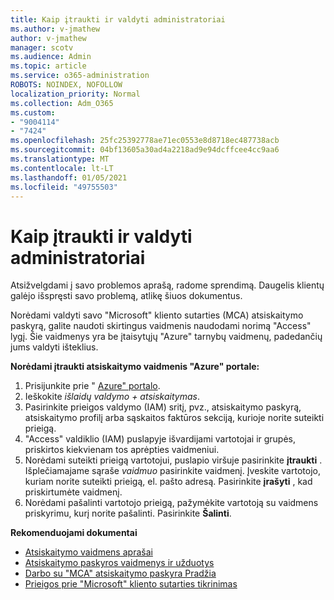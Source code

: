 ```yaml
---
title: Kaip įtraukti ir valdyti administratoriai
ms.author: v-jmathew
author: v-jmathew
manager: scotv
ms.audience: Admin
ms.topic: article
ms.service: o365-administration
ROBOTS: NOINDEX, NOFOLLOW
localization_priority: Normal
ms.collection: Adm_O365
ms.custom:
- "9004114"
- "7424"
ms.openlocfilehash: 25fc25392778ae71ec0553e8d8718ec487738acb
ms.sourcegitcommit: 04bf13605a30ad4a2218ad9e94dcffcee4cc9aa6
ms.translationtype: MT
ms.contentlocale: lt-LT
ms.lasthandoff: 01/05/2021
ms.locfileid: "49755503"
---
```

# <a name="how-to-add-and-manage-admins"></a>Kaip įtraukti ir valdyti administratoriai

Atsižvelgdami į savo problemos aprašą, radome sprendimą. Daugelis klientų galėjo išspręsti savo problemą, atlikę šiuos dokumentus.

Norėdami valdyti savo "Microsoft" kliento sutarties (MCA) atsiskaitymo paskyrą, galite naudoti skirtingus vaidmenis naudodami norimą "Access" lygį. Šie vaidmenys yra be įtaisytųjų "Azure" tarnybų vaidmenų, padedančių jums valdyti išteklius.

**Norėdami įtraukti atsiskaitymo vaidmenis "Azure" portale:**

1. Prisijunkite prie " [Azure" portalo](https://portal.azure.com/).
2. Ieškokite *išlaidų valdymo + atsiskaitymas*.
3. Pasirinkite prieigos valdymo (IAM) sritį, pvz., atsiskaitymo paskyrą, atsiskaitymo profilį arba sąskaitos faktūros sekciją, kurioje norite suteikti prieigą.
4. "Access" valdiklio (IAM) puslapyje išvardijami vartotojai ir grupės, priskirtos kiekvienam tos aprėpties vaidmeniui.
5. Norėdami suteikti prieigą vartotojui, puslapio viršuje pasirinkite **įtraukti** . Išplečiamajame sąraše *vaidmuo* pasirinkite vaidmenį. Įveskite vartotojo, kuriam norite suteikti prieigą, el. pašto adresą. Pasirinkite **įrašyti** , kad priskirtumėte vaidmenį.
6. Norėdami pašalinti vartotojo prieigą, pažymėkite vartotoją su vaidmens priskyrimu, kurį norite pašalinti. Pasirinkite **Šalinti**.

**Rekomenduojami dokumentai**

- [Atsiskaitymo vaidmens aprašai](https://docs.microsoft.com/azure/cost-management-billing/manage/understand-mca-roles)
- [Atsiskaitymo paskyros vaidmenys ir užduotys](https://docs.microsoft.com/azure/cost-management-billing/manage/understand-mca-roles#billing-account-roles-and-tasks)
- [Darbo su "MCA" atsiskaitymo paskyra Pradžia](https://docs.microsoft.com/azure/cost-management-billing/understand/mca-overview)
- [Prieigos prie "Microsoft" kliento sutarties tikrinimas](https://docs.microsoft.com/azure/cost-management-billing/manage/change-credit-card?WT.mc_id=Portal-Microsoft_Azure_Support%22%20%5Cl%20%22manage-credit-cards-for-a-microsoft-customer-agreement%22%20%5Ct%20%22_blank#check-the-type-of-your-account)

